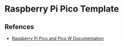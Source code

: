 # Raspberry Pi Pico Template

## Refences

- [Raspberry Pi Pico and Pico W Documentation](https://www.raspberrypi.com/documentation/microcontrollers/raspberry-pi-pico.html)
